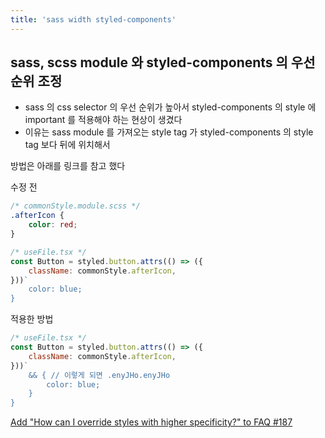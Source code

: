 ```yaml
---
title: 'sass width styled-components'
---
```


## sass, scss module 와 styled-components 의 우선순위 조정

-   sass 의 css selector 의 우선 순위가 높아서 styled-components 의 style 에 important 를 적용해야 하는 현상이 생겼다
-   이유는 sass module 를 가져오는 style tag 가 styled-components 의 style tag 보다 뒤에 위치해서

방법은 아래를 링크를 참고 했다

수정 전

```css
/* commonStyle.module.scss */
.afterIcon {
    color: red;
}
```

```javascript
/* useFile.tsx */
const Button = styled.button.attrs(() => ({
    className: commonStyle.afterIcon,
}))`
    color: blue;
}
```

적용한 방법

```javascript
/* useFile.tsx */
const Button = styled.button.attrs(() => ({
    className: commonStyle.afterIcon,
}))`
    && { // 이렇게 되면 .enyJHo.enyJHo
        color: blue;
    }
}
```

[Add "How can I override styles with higher specificity?" to FAQ #187](https://github.com/styled-components/styled-components-website/issues/187)
